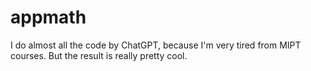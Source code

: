 # appmath
I do almost all the code by ChatGPT, because I'm very tired from MIPT courses. But the result is really pretty cool.
